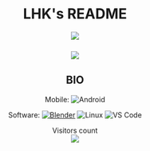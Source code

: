 <h1 align="center">LHK's README </h1>
<div align="center">
<a href="https://twitter.com/lhk_SE" ><img src="https://img.shields.io/twitter/follow/lhk_SE.svg?style=social" /> </a>
  
<h3>  </h3>

<img align="center" src="https://github-readme-stats.vercel.app/api/top-langs/?username=LHKSE&layout=compact&theme=radical"/>

## BIO

Mobile:
![Android](https://img.shields.io/badge/Android-3DDC84?logo=android&logoColor=white&style=for-the-badge)

Software:
[![Blender](https://img.shields.io/badge/Blender-F5792A?logo=blender&logoColor=white&style=for-the-badge)](https://blender.org)
![Linux](https://img.shields.io/badge/Linux-FCC624?logo=Linux&logoColor=black&style=for-the-badge)
![VS Code](https://img.shields.io/badge/VSCode-007ACC?logo=visualstudiocode&logoColor=white&style=for-the-badge)

<p align="center"> 
  Visitors count<br>
  <img src="https://profile-counter.glitch.me/LHKSE/count.svg" />
</p>

<!--
![LHK's GitHub stats](https://github-readme-stats.vercel.app/api?username=LHKSE&hide=contribs,prs&show_icons=true&theme=dark)
-->

<!---
LHKSE/LHKSE is a ✨ special ✨ repository because its `README.md` (this file) appears on your GitHub profile.
You can click the Preview link to take a look at your changes.- 👋 Hi, I’m @LHKSE
- 👀 I’m interested in software engineering
- 📫 you can reach me in X - @lhk_SE
--->
